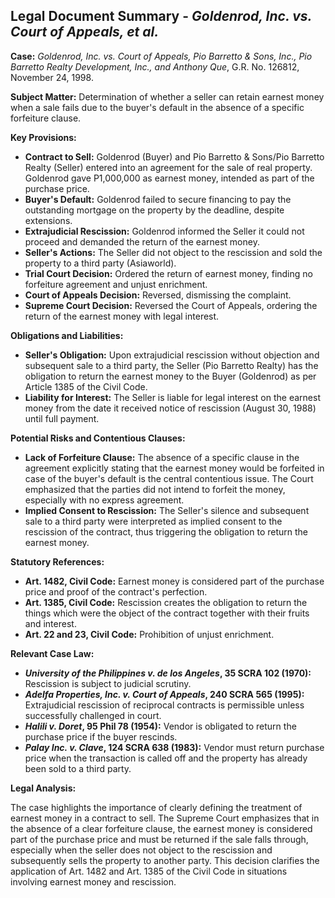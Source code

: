 ## Legal Document Summary - *Goldenrod, Inc. vs. Court of Appeals, et al.*

**Case:** *Goldenrod, Inc. vs. Court of Appeals, Pio Barretto & Sons, Inc., Pio Barretto Realty Development, Inc., and Anthony Que*, G.R. No. 126812, November 24, 1998.

**Subject Matter:** Determination of whether a seller can retain earnest money when a sale fails due to the buyer's default in the absence of a specific forfeiture clause.

**Key Provisions:**

*   **Contract to Sell:** Goldenrod (Buyer) and Pio Barretto & Sons/Pio Barretto Realty (Seller) entered into an agreement for the sale of real property. Goldenrod gave P1,000,000 as earnest money, intended as part of the purchase price.
*   **Buyer's Default:** Goldenrod failed to secure financing to pay the outstanding mortgage on the property by the deadline, despite extensions.
*   **Extrajudicial Rescission:** Goldenrod informed the Seller it could not proceed and demanded the return of the earnest money.
*   **Seller's Actions:** The Seller did not object to the rescission and sold the property to a third party (Asiaworld).
*   **Trial Court Decision:** Ordered the return of earnest money, finding no forfeiture agreement and unjust enrichment.
*   **Court of Appeals Decision:** Reversed, dismissing the complaint.
*   **Supreme Court Decision:** Reversed the Court of Appeals, ordering the return of the earnest money with legal interest.

**Obligations and Liabilities:**

*   **Seller's Obligation:** Upon extrajudicial rescission without objection and subsequent sale to a third party, the Seller (Pio Barretto Realty) has the obligation to return the earnest money to the Buyer (Goldenrod) as per Article 1385 of the Civil Code.
*   **Liability for Interest:** The Seller is liable for legal interest on the earnest money from the date it received notice of rescission (August 30, 1988) until full payment.

**Potential Risks and Contentious Clauses:**

*   **Lack of Forfeiture Clause:** The absence of a specific clause in the agreement explicitly stating that the earnest money would be forfeited in case of the buyer's default is the central contentious issue. The Court emphasized that the parties did not intend to forfeit the money, especially with no express agreement.
*   **Implied Consent to Rescission:** The Seller's silence and subsequent sale to a third party were interpreted as implied consent to the rescission of the contract, thus triggering the obligation to return the earnest money.

**Statutory References:**

*   **Art. 1482, Civil Code:** Earnest money is considered part of the purchase price and proof of the contract's perfection.
*   **Art. 1385, Civil Code:** Rescission creates the obligation to return the things which were the object of the contract together with their fruits and interest.
*   **Art. 22 and 23, Civil Code:** Prohibition of unjust enrichment.

**Relevant Case Law:**

*   ***University of the Philippines v. de los Angeles*, 35 SCRA 102 (1970):** Rescission is subject to judicial scrutiny.
*   ***Adelfa Properties, Inc. v. Court of Appeals*, 240 SCRA 565 (1995):** Extrajudicial rescission of reciprocal contracts is permissible unless successfully challenged in court.
*   ***Halili v. Doret*, 95 Phil 78 (1954):** Vendor is obligated to return the purchase price if the buyer rescinds.
*   ***Palay Inc. v. Clave*, 124 SCRA 638 (1983):** Vendor must return purchase price when the transaction is called off and the property has already been sold to a third party.

**Legal Analysis:**

The case highlights the importance of clearly defining the treatment of earnest money in a contract to sell. The Supreme Court emphasizes that in the absence of a clear forfeiture clause, the earnest money is considered part of the purchase price and must be returned if the sale falls through, especially when the seller does not object to the rescission and subsequently sells the property to another party. This decision clarifies the application of Art. 1482 and Art. 1385 of the Civil Code in situations involving earnest money and rescission.
